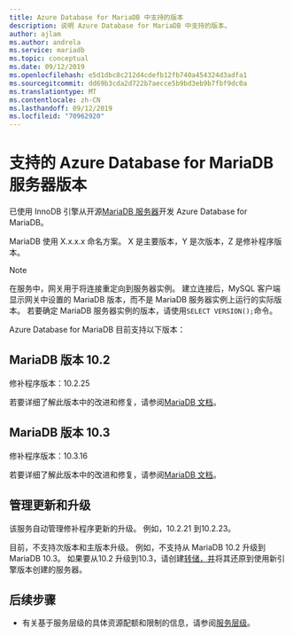 ```yaml
---
title: Azure Database for MariaDB 中支持的版本
description: 说明 Azure Database for MariaDB 中支持的版本。
author: ajlam
ms.author: andrela
ms.service: mariadb
ms.topic: conceptual
ms.date: 09/12/2019
ms.openlocfilehash: e5d1dbc8c212d4cdefb12fb740a454324d3adfa1
ms.sourcegitcommit: dd69b3cda2d722b7aecce5b9bd3eb9b7fbf9dc0a
ms.translationtype: MT
ms.contentlocale: zh-CN
ms.lasthandoff: 09/12/2019
ms.locfileid: "70962920"
---
```

# <a name="supported-azure-database-for-mariadb-server-versions"></a>支持的 Azure Database for MariaDB 服务器版本

已使用 InnoDB 引擎从开源[MariaDB 服务器](https://downloads.mariadb.org/)开发 Azure Database for MariaDB。 

MariaDB 使用 X.x.x.x 命名方案。 X 是主要版本，Y 是次版本，Z 是修补程序版本。

> [!NOTE]
> 在服务中，网关用于将连接重定向到服务器实例。 建立连接后，MySQL 客户端显示网关中设置的 MariaDB 版本，而不是 MariaDB 服务器实例上运行的实际版本。 若要确定 MariaDB 服务器实例的版本，请使用`SELECT VERSION();`命令。

Azure Database for MariaDB 目前支持以下版本：

## <a name="mariadb-version-102"></a>MariaDB 版本 10.2

修补程序版本：10.2.25

若要详细了解此版本中的改进和修复，请参阅[MariaDB 文档](https://mariadb.com/kb/en/library/mariadb-10225-release-notes/)。

## <a name="mariadb-version-103"></a>MariaDB 版本 10.3

修补程序版本：10.3.16

若要详细了解此版本中的改进和修复，请参阅[MariaDB 文档](https://mariadb.com/kb/en/library/mariadb-10316-release-notes/)。

## <a name="managing-updates-and-upgrades"></a>管理更新和升级
该服务自动管理修补程序更新的升级。 例如，10.2.21 到10.2.23。  

目前，不支持次版本和主版本升级。 例如，不支持从 MariaDB 10.2 升级到 MariaDB 10.3。 如果要从10.2 升级到10.3，请创建[转储，并](./howto-migrate-dump-restore.md)将其还原到使用新引擎版本创建的服务器。

## <a name="next-steps"></a>后续步骤

- 有关基于服务层级的具体资源配额和限制的信息，请参阅[服务层级](./concepts-pricing-tiers.md)。
